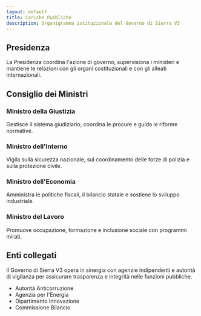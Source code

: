 ```yaml
---
layout: default
title: Cariche Pubbliche
description: Organigramma istituzionale del Governo di Sierra V3
---
```


<section class="content-section">
  <h2>Presidenza</h2>
  <p>La Presidenza coordina l'azione di governo, supervisiona i ministeri e mantiene le relazioni con gli organi costituzionali e con gli alleati internazionali.</p>
</section>

<section class="content-section">
  <h2>Consiglio dei Ministri</h2>
  <div class="section-grid two-columns">
    <article>
      <h3>Ministro della Giustizia</h3>
      <p>Gestisce il sistema giudiziario, coordina le procure e guida le riforme normative.</p>
    </article>
    <article>
      <h3>Ministro dell'Interno</h3>
      <p>Vigila sulla sicurezza nazionale, sul coordinamento delle forze di polizia e sulla protezione civile.</p>
    </article>
    <article>
      <h3>Ministro dell'Economia</h3>
      <p>Amministra le politiche fiscali, il bilancio statale e sostiene lo sviluppo industriale.</p>
    </article>
    <article>
      <h3>Ministro del Lavoro</h3>
      <p>Promuove occupazione, formazione e inclusione sociale con programmi mirati.</p>
    </article>
  </div>
</section>

<section class="content-section">
  <h2>Enti collegati</h2>
  <p>Il Governo di Sierra V3 opera in sinergia con agenzie indipendenti e autorità di vigilanza per assicurare trasparenza e integrità nelle funzioni pubbliche.</p>
  <ul class="tag-list">
    <li>Autorità Anticorruzione</li>
    <li>Agenzia per l'Energia</li>
    <li>Dipartimento Innovazione</li>
    <li>Commissione Bilancio</li>
  </ul>
</section>
